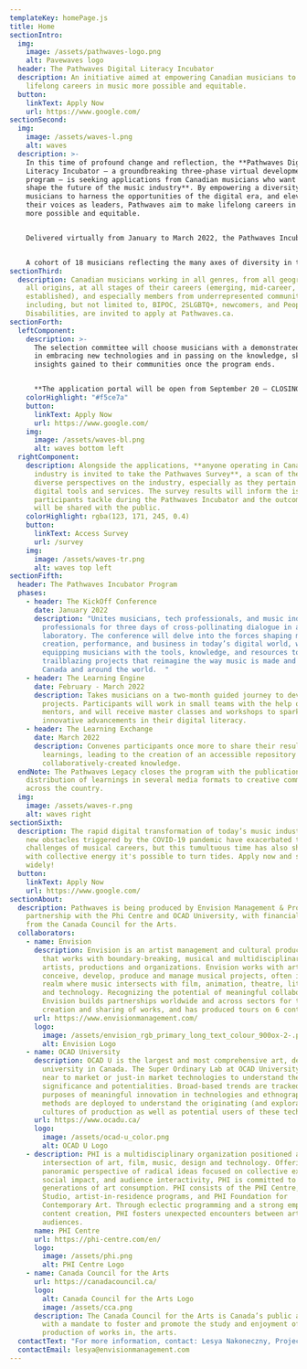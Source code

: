 ```yaml
---
templateKey: homePage.js
title: Home
sectionIntro:
  img:
    image: /assets/pathwaves-logo.png
    alt: Pavewaves logo
  header: The Pathwaves Digital Literacy Incubator
  description: An initiative aimed at empowering Canadian musicians to make
    lifelong careers in music more possible and equitable.
  button:
    linkText: Apply Now
    url: https://www.google.com/
sectionSecond:
  img:
    image: /assets/waves-l.png
    alt: waves
  description: >-
    In this time of profound change and reflection, the **Pathwaves Digital
    Literacy Incubator — a groundbreaking three-phase virtual development
    program — is seeking applications from Canadian musicians who want to help
    shape the future of the music industry**. By empowering a diversity of
    musicians to harness the opportunities of the digital era, and elevating
    their voices as leaders, Pathwaves aim to make lifelong careers in music
    more possible and equitable. 


    Delivered virtually from January to March 2022, the Pathwaves Incubator consists of conferences, mentorship, master classes, workshops, individual work, and knowledge-exchange — an initiative produced by **Envision Management & Production** in partnership with the **Phi Centre** and **OCAD University**, with financial support from the **Canada Council for the Arts**.


    A cohort of 18 musicians reflecting the many axes of diversity in this country will be selected and paid for their participation. Together they will dive into today’s new technologies — from streaming software and VR live shows to NFTs and AI-assisted composition — with the goal of sparking new solutions-oriented thought surrounding the creation and sharing of music.
sectionThird:
  description: Canadian musicians working in all genres, from all geographies, of
    all origins, at all stages of their careers (emerging, mid-career, and
    established), and especially members from underrepresented communities,
    including, but not limited to, BIPOC, 2SLGBTQ+, newcomers, and People with
    Disabilities, are invited to apply at Pathwaves.ca.
sectionForth:
  leftComponent:
    description: >-
      The selection committee will choose musicians with a demonstrated interest
      in embracing new technologies and in passing on the knowledge, skills, and
      insights gained to their communities once the program ends.


      **The application portal will be open from September 20 — CLOSING DATE.**
    colorHighlight: "#f5ce7a"
    button:
      linkText: Apply Now
      url: https://www.google.com/
    img:
      image: /assets/waves-bl.png
      alt: waves bottom left
  rightComponent:
    description: Alongside the applications, **anyone operating in Canada’s music
      industry is invited to take the Pathwaves Survey**, a scan of the nation’s
      diverse perspectives on the industry, especially as they pertain to
      digital tools and services. The survey results will inform the issues that
      participants tackle during the Pathwaves Incubator and the outcomes which
      will be shared with the public.
    colorHighlight: rgba(123, 171, 245, 0.4)
    button:
      linkText: Access Survey
      url: /survey
    img:
      image: /assets/waves-tr.png
      alt: waves top left
sectionFifth:
  header: The Pathwaves Incubator Program
  phases:
    - header: The KickOff Conference
      date: January 2022
      description: "Unites musicians, tech professionals, and music industry
        professionals for three days of cross-pollinating dialogue in a virtual
        laboratory. The conference will delve into the forces shaping music
        creation, performance, and business in today’s digital world, while
        equipping musicians with the tools, knowledge, and resources to conceive
        trailblazing projects that reimagine the way music is made and shared in
        Canada and around the world.  "
    - header: The Learning Engine
      date: February - March 2022
      description: Takes musicians on a two-month guided journey to develop their
        projects. Participants will work in small teams with the help of
        mentors, and will receive master classes and workshops to spark
        innovative advancements in their digital literacy.
    - header: The Learning Exchange
      date: March 2022
      description: Convenes participants once more to share their results and
        learnings, leading to the creation of an accessible repository of
        collaboratively-created knowledge.
  endNote: The Pathwaves Legacy closes the program with the publication and
    distribution of learnings in several media formats to creative communities
    across the country.
  img:
    image: /assets/waves-r.png
    alt: waves right
sectionSixth:
  description: The rapid digital transformation of today’s music industry and the
    new obstacles triggered by the COVID-19 pandemic have exacerbated the
    challenges of musical careers, but this tumultuous time has also shown that
    with collective energy it's possible to turn tides. Apply now and share
    widely!
  button:
    linkText: Apply Now
    url: https://www.google.com/
sectionAbout:
  description: Pathwaves is being produced by Envision Management & Production in
    partnership with the Phi Centre and OCAD University, with financial support
    from the Canada Council for the Arts.
  collaborators:
    - name: Envision
      description: Envision is an artist management and cultural production company
        that works with boundary-breaking, musical and multidisciplinary
        artists, productions and organizations. Envision works with artists to
        conceive, develop, produce and manage musical projects, often in the
        realm where music intersects with film, animation, theatre, literature
        and technology. Recognizing the potential of meaningful collaborations,
        Envision builds partnerships worldwide and across sectors for the
        creation and sharing of works, and has produced tours on 6 continents.
      url: https://www.envisionmanagement.com/
      logo:
        image: /assets/envision_rgb_primary_long_text_colour_900ox-2-.png
        alt: Envision Logo
    - name: OCAD University
      description: OCAD U is the largest and most comprehensive art, design and media
        university in Canada. The Super Ordinary Lab at OCAD University looks at
        near to market or just-in market technologies to understand their social
        significance and potentialities. Broad-based trends are tracked for the
        purposes of meaningful innovation in technologies and ethnographic
        methods are deployed to understand the originating (and exploratory)
        cultures of production as well as potential users of these technologies.
      url: https://www.ocadu.ca/
      logo:
        image: /assets/ocad-u_color.png
        alt: OCAD U Logo
    - description: PHI is a multidisciplinary organization positioned at the
        intersection of art, film, music, design and technology. Offering a
        panoramic perspective of radical ideas focused on collective experience,
        social impact, and audience interactivity, PHI is committed to future
        generations of art consumption. PHI consists of the PHI Centre, PHI
        Studio, artist-in-residence programs, and PHI Foundation for
        Contemporary Art. Through eclectic programming and a strong emphasis on
        content creation, PHI fosters unexpected encounters between artists and
        audiences.
      name: PHI Centre
      url: https://phi-centre.com/en/
      logo:
        image: /assets/phi.png
        alt: PHI Centre Logo
    - name: Canada Council for the Arts
      url: https://canadacouncil.ca/
      logo:
        alt: Canada Council for the Arts Logo
        image: /assets/cca.png
      description: The Canada Council for the Arts is Canada’s public arts funder,
        with a mandate to foster and promote the study and enjoyment of, and the
        production of works in, the arts.
  contactText: "For more information, contact: Lesya Nakoneczny, Project Manager: "
  contactEmail: lesya@envisionmanagement.com
---
```

